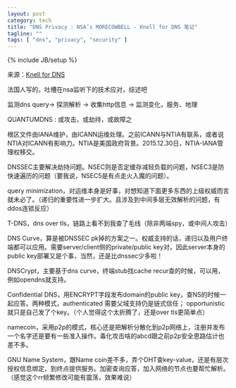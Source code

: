 ```yaml
---
layout: post
category: tech
title: "DNS Privacy : NSA’s MORECOWBELL - Knell for DNS 笔记"
tagline: ""
tags: [ "dns", "privacy", "security" ]
---
```

{% include JB/setup %}


来源：[Knell for DNS](https://gnunet.org/sites/default/files/mcb-en.pdf) 

法国人写的，吐槽在nsa监听下的技术应对，综述吧


监测dns query-> 探测解析 -> 收集http信息 -> 监测变化，服务、地理

QUANTUMDNS : 或攻击，或劫持，或故障之

根区文件由IANA维护，由ICANN运维处理。之前ICANN与NTIA有联系，或者说NTIA对ICANN有影响力。NTIA是美国政府背景。2015.12.30日，NTIA-IANA管理权移交。

DNSSEC主要解决劫持问题。NSEC则是否定缓存减轻负载的问题，NSEC3是防快速遍历的问题（要我说，NSEC5是有点走火入魔的问题）。

query minimization，对运维本身是好事，对想知道下面更多东西的上级权威而言就未必了。（递归的重要性进一步扩大。且涉及到中间多层无效解析的问题，有ddos连锁反应）

T-DNS，dns over tls，链路上看不到我查了毛线（除非两端spy，或中间人攻击）

DNS Curve，算是被DNSSEC pk掉的方案之一。权威支持的话，递归以及用户终端都可以应用。需要server/client侧的private/public key对，因此server本身的public key部署又是个事，当然，还是比dnssec少多啦！

DNSCrypt，主要基于dns curve，终端stub找cache recur查的时候，可以用，例如opendns就支持。

Confidential DNS，用ENCRYPT字段发布domain的public key，查NS的时候一起应答。两种模式，authenticated 需要父域支持仍是链式信任； opportunistic 就只是自己发了个key。（个人觉得这个太折腾了，还是over tls更简单点）

namecoin，采用p2p的模式，核心还是把解析分散化到p2p网络上，注册并发布一个名字还是要有一些准入操作。毒化攻击啥的abcd跟之前p2p安全思路估计也差不多。

GNU Name System，跟Name coin差不多，弄个DHT查key-value，还是有层次授权信息绑定，到终点提供服务。加密查询应答，加入网络的节点也要帮忙解析。（感觉这个rr频繁修改可能有震荡，效果难说）
